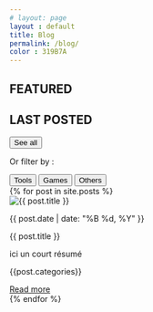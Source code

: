 ```yaml
---
# layout: page
layout : default
title: Blog
permalink: /blog/
color : 319B7A
---
```


<section>

<h2><i class="fa-solid fa-square" style="color: #{{ page.color }}"></i> FEATURED </h2>


<h2><i class="fa-solid fa-square" style="color: #{{ page.color }}"></i> LAST POSTED</h2>
<div class="category-filter">
  <button class="filter-button" style="color: #{{ page.color }}; border : solid 1px #{{page.color}}" data-category="Toutes les catégories">See all</button>
  <p style="color: #{{ page.color }}"> Or filter by : </p>
  <button class="filter-button"  style="color: #{{ page.color }}; border : solid 1px #{{page.color}}" data-category="Tools">Tools</button>
  <button class="filter-button" style="color: #{{ page.color }}; border : solid 1px #{{page.color}}" data-category="Games">Games</button>
  <button class="filter-button" style="color: #{{ page.color }}; border : solid 1px #{{page.color}}" data-category="Others">Others</button>
  <!-- Ajouter d'autres boutons pour chaque catégorie -->
</div>

<div class="articles">
    {% for post in site.posts %}
    <div class="article">
        <div class="img-container">
            <img src="{{ post.image }}" alt="{{ post.title }}">
        </div>
        <p class="date" style="color : #{{page.color}}">{{ post.date | date: "%B %d, %Y" }}</p>
        <p class="title">{{ post.title }}</p>
        <p>ici un court résumé</p>
        <div class ="filtres-container">
            <p style="color : #{{page.color}}">{{post.categories}}</p>
        </div>
        <a href="{{ post.url }}" class="readMore-button">Read more</a>
    </div>
    {% endfor %}
</div>


</section>